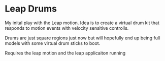 # Leap Drums

My inital play with the Leap motion.  Idea is to create a virtual drum kit that responds to motion events with velocity sensitive controlls.

Drums are just square regions just now but will hopefully end up being full models with some virtual drum sticks to boot. 

Requires the leap motion and the leap applicaiton running
